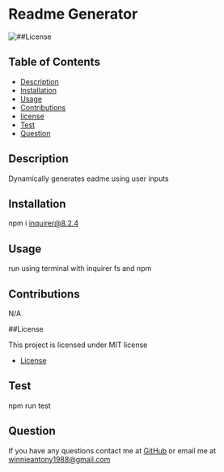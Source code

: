 
# Readme Generator
![##License](https://img.shields.io/badge/license-MIT-blue.svg)

## Table of Contents
* [Description](#description)
* [Installation](#installation)
* [Usage](#usage)
* [Contributions](#contributions)
* [license](#license)
* [Test](#test)
* [Question](#question)

## Description
Dynamically generates eadme using user inputs

## Installation   
npm i inquirer@8.2.4

## Usage
run using terminal with inquirer fs and npm 

## Contributions
N/A

##License

  This project is licensed under MIT license

* [License](#license)


## Test
npm run test

## Question
If you have any questions contact me at [GitHub](https://github.com/WinnieThomas)
or email me at winnieantony1988@gmail.com
